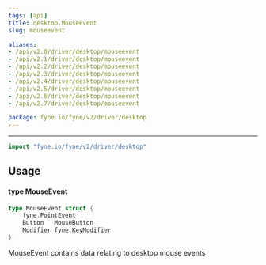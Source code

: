 ```yaml
---
tags: [api]
title: desktop.MouseEvent
slug: mouseevent

aliases:
- /api/v2.0/driver/desktop/mouseevent
- /api/v2.1/driver/desktop/mouseevent
- /api/v2.2/driver/desktop/mouseevent
- /api/v2.3/driver/desktop/mouseevent
- /api/v2.4/driver/desktop/mouseevent
- /api/v2.5/driver/desktop/mouseevent
- /api/v2.6/driver/desktop/mouseevent
- /api/v2.7/driver/desktop/mouseevent

package: fyne.io/fyne/v2/driver/desktop
---
```



---
```go
import "fyne.io/fyne/v2/driver/desktop"
```

## Usage

#### type MouseEvent

```go
type MouseEvent struct {
	fyne.PointEvent
	Button   MouseButton
	Modifier fyne.KeyModifier
}
```

MouseEvent contains data relating to desktop mouse events
